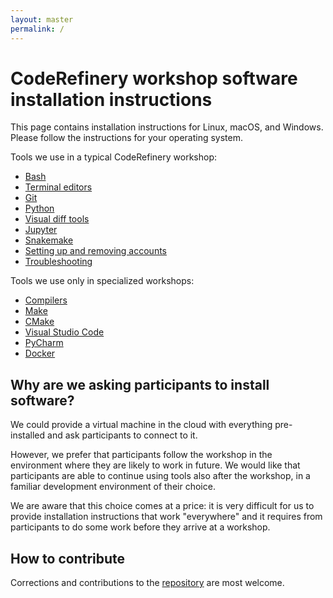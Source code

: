 ```yaml
---
layout: master
permalink: /
---
```


# CodeRefinery workshop software installation instructions

This page contains installation instructions for Linux, macOS, and Windows.
Please follow the instructions for your operating system.

Tools we use in a typical CodeRefinery workshop:
- [Bash](/installation/bash/)
- [Terminal editors](/installation/editors/)
- [Git](/installation/git/)
- [Python](/installation/python/)
- [Visual diff tools](/installation/difftools/)
- [Jupyter](/installation/jupyter/)
- [Snakemake](/installation/snakemake/)
- [Setting up and removing accounts](/installation/accounts/)
- [Troubleshooting](/installation/troubleshooting/)

Tools we use only in specialized workshops:
- [Compilers](/installation/compilers/)
- [Make](/installation/make/)
- [CMake](/installation/cmake/)
- [Visual Studio Code](/installation/vscode/)
- [PyCharm](/installation/pycharm/)
- [Docker](/installation/docker/)


## Why are we asking participants to install software?

We could provide a virtual machine in the cloud with everything pre-installed
and ask participants to connect to it.

However, we prefer that participants follow the workshop in the environment
where they are likely to work in future.  We would like that participants are
able to continue using tools also after the workshop, in a familiar development
environment of their choice.

We are aware that this choice comes at a price: it is very difficult for us to
provide installation instructions that work "everywhere" and it requires from
participants to do some work before they arrive at a workshop.


## How to contribute

Corrections and contributions to the
[repository](https://github.com/coderefinery/installation) are most welcome.
